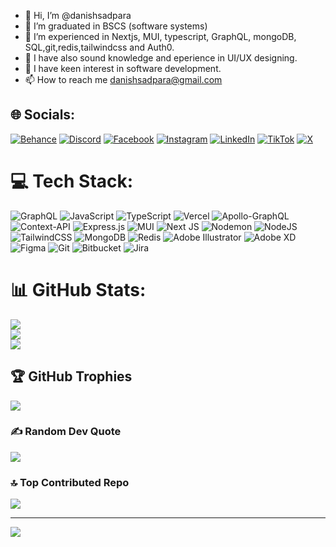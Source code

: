- 👋 Hi, I’m @danishsadpara
- 👀 I’m graduated in BSCS (software systems)
- 🌱 I’m experienced in Nextjs, MUI, typescript, GraphQL, mongoDB, SQL,git,redis,tailwindcss and Auth0.
- 🌱 I have also sound knowledge and eperience in UI/UX designing.
- 💞️ I have keen interest in software development.
- 📫 How to reach me danishsadpara@gmail.com

<!---
danishsadpara/danishsadpara is a ✨ special ✨ repository because its `README.md` (this file) appears on your GitHub profile.
You can click the Preview link to take a look at your changes.
--->

## 🌐 Socials:
[![Behance](https://img.shields.io/badge/Behance-1769ff?logo=behance&logoColor=white)](https://behance.net/danishsadpara) [![Discord](https://img.shields.io/badge/Discord-%237289DA.svg?logo=discord&logoColor=white)](https://discord.gg/danishsadpara) [![Facebook](https://img.shields.io/badge/Facebook-%231877F2.svg?logo=Facebook&logoColor=white)](https://facebook.com/danishsadpara) [![Instagram](https://img.shields.io/badge/Instagram-%23E4405F.svg?logo=Instagram&logoColor=white)](https://instagram.com/danishsadpara) [![LinkedIn](https://img.shields.io/badge/LinkedIn-%230077B5.svg?logo=linkedin&logoColor=white)](https://linkedin.com/in/danishsadpara) [![TikTok](https://img.shields.io/badge/TikTok-%23000000.svg?logo=TikTok&logoColor=white)](https://tiktok.com/@danishsadpara) [![X](https://img.shields.io/badge/X-black.svg?logo=X&logoColor=white)](https://x.com/danishsadpara) 

# 💻 Tech Stack:
![GraphQL](https://img.shields.io/badge/-GraphQL-E10098?style=for-the-badge&logo=graphql&logoColor=white) ![JavaScript](https://img.shields.io/badge/javascript-%23323330.svg?style=for-the-badge&logo=javascript&logoColor=%23F7DF1E) ![TypeScript](https://img.shields.io/badge/typescript-%23007ACC.svg?style=for-the-badge&logo=typescript&logoColor=white) ![Vercel](https://img.shields.io/badge/vercel-%23000000.svg?style=for-the-badge&logo=vercel&logoColor=white) ![Apollo-GraphQL](https://img.shields.io/badge/-ApolloGraphQL-311C87?style=for-the-badge&logo=apollo-graphql) ![Context-API](https://img.shields.io/badge/Context--Api-000000?style=for-the-badge&logo=react) ![Express.js](https://img.shields.io/badge/express.js-%23404d59.svg?style=for-the-badge&logo=express&logoColor=%2361DAFB) ![MUI](https://img.shields.io/badge/MUI-%230081CB.svg?style=for-the-badge&logo=mui&logoColor=white) ![Next JS](https://img.shields.io/badge/Next-black?style=for-the-badge&logo=next.js&logoColor=white) ![Nodemon](https://img.shields.io/badge/NODEMON-%23323330.svg?style=for-the-badge&logo=nodemon&logoColor=%BBDEAD) ![NodeJS](https://img.shields.io/badge/node.js-6DA55F?style=for-the-badge&logo=node.js&logoColor=white) ![TailwindCSS](https://img.shields.io/badge/tailwindcss-%2338B2AC.svg?style=for-the-badge&logo=tailwind-css&logoColor=white) ![MongoDB](https://img.shields.io/badge/MongoDB-%234ea94b.svg?style=for-the-badge&logo=mongodb&logoColor=white) ![Redis](https://img.shields.io/badge/redis-%23DD0031.svg?style=for-the-badge&logo=redis&logoColor=white) ![Adobe Illustrator](https://img.shields.io/badge/adobe%20illustrator-%23FF9A00.svg?style=for-the-badge&logo=adobe%20illustrator&logoColor=white) ![Adobe XD](https://img.shields.io/badge/Adobe%20XD-470137?style=for-the-badge&logo=Adobe%20XD&logoColor=#FF61F6) ![Figma](https://img.shields.io/badge/figma-%23F24E1E.svg?style=for-the-badge&logo=figma&logoColor=white) ![Git](https://img.shields.io/badge/git-%23F05033.svg?style=for-the-badge&logo=git&logoColor=white) ![Bitbucket](https://img.shields.io/badge/bitbucket-%230047B3.svg?style=for-the-badge&logo=bitbucket&logoColor=white) ![Jira](https://img.shields.io/badge/jira-%230A0FFF.svg?style=for-the-badge&logo=jira&logoColor=white)
# 📊 GitHub Stats:
![](https://github-readme-stats.vercel.app/api?username=danishsadpara&theme=dark&hide_border=false&include_all_commits=false&count_private=false)<br/>
![](https://github-readme-streak-stats.herokuapp.com/?user=danishsadpara&theme=dark&hide_border=false)<br/>
![](https://github-readme-stats.vercel.app/api/top-langs/?username=danishsadpara&theme=dark&hide_border=false&include_all_commits=false&count_private=false&layout=compact)

## 🏆 GitHub Trophies
![](https://github-profile-trophy.vercel.app/?username=danishsadpara&theme=radical&no-frame=false&no-bg=true&margin-w=4)

### ✍️ Random Dev Quote
![](https://quotes-github-readme.vercel.app/api?type=vetical&theme=radical)

### 🔝 Top Contributed Repo
![](https://github-contributor-stats.vercel.app/api?username=danishsadpara&limit=5&theme=dark&combine_all_yearly_contributions=true)

---
[![](https://visitcount.itsvg.in/api?id=danishsadpara&icon=0&color=0)](https://visitcount.itsvg.in)

<!-- Proudly created with GPRM ( https://gprm.itsvg.in ) -->